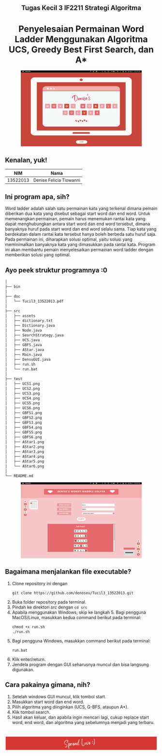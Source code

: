 <h2 align="center"> Tugas Kecil 3 IF2211 Strategi Algoritma </h2>
<h1 align="center"> Penyelesaian Permainan Word Ladder Menggunakan Algoritma UCS, Greedy Best First Search, dan A*</h1>

<div align="center">
    <img src="readme1.png" alt="readme1" width="400"/>
</div>

## Kenalan, yuk!
|   NIM    |                  Nama                  |
| :------: | :------------------------------------: |
| 13522013 |        Denise Felicia Tiowanni         |

## Ini program apa, sih?
Word ladder adalah salah satu permainan kata yang terkenal dimana pemain diberikan dua kata yang disebut sebagai start word dan end word. Untuk memenangkan permainan, pemain harus menemukan rantai kata yang dapat menghubungkan antara start word dan end word tersebut, dimana banyaknya huruf pada start word dan end word selalu sama. Tiap kata yang berdekatan dalam rantai kata tersebut hanya boleh berbeda satu huruf saja. Pada permainan ini,
diharapkan solusi optimal, yaitu solusi yang meminimalkan banyaknya kata yang dimasukkan pada rantai kata. Program ini akan membantu pemain menyelesaikan permainan word ladder dengan memberikan solusi yang optimal.

## Ayo peek struktur programnya :0

```
│
├── bin
│
├── doc
│   └── Tucil3_13522013.pdf
│
├── src
│   ├── assets
│   ├── dictionary.txt
│   ├── Dictionary.java
│   ├── Node.java
│   ├── SearchStrategy.java
│   ├── UCS.java
│   ├── GBFS.java
│   ├── AStar.java
│   ├── Main.java
│   ├── DensuGUI.java
│   ├── run.sh
│   └── run.bat
│
├── test
│   ├── UCS1.png
│   ├── UCS2.png
│   ├── UCS3.png
│   ├── UCS4.png
│   ├── UCS5.png
│   ├── UCS6.png
│   ├── GBFS1.png
│   ├── GBFS2.png
│   ├── GBFS3.png
│   ├── GBFS4.png
│   ├── GBFS5.png
│   ├── GBFS6.png
│   ├── AStar1.png
│   ├── AStar2.png
│   ├── AStar3.png
│   ├── AStar4.png
│   ├── AStar5.png
│   └── AStar6.png
│
└── README.md
```

<div align="center">
    <img src="readme2.png" alt="readme1" width="400"/>
</div>

## Bagaimana menjalankan file executable?
1. Clone repository ini dengan 
    ```
    git clone https://github.com/denoseu/Tucil3_13522013.git
    ```
2. Buka folder repository pada terminal.
3. Pindah ke direktori *src* dengan `cd src`
4. Apabila menggunakan Windows, skip ke langkah 5. Bagi pengguna MacOS/Linux, masukkan kedua command berikut pada terminal:
    ```
    chmod +x run.sh
    ./run.sh
    ```
5. Bagi pengguna Windows, masukkan command berikut pada terminal:
    ```
    run.bat
    ```
6. Klik enter/return.
7. Jendela program dengan GUI seharusnya muncul dan bisa langsung digunakan.

## Cara pakainya gimana, nih?
1. Setelah windows GUI muncul, klik tombol start.
2. Masukkan start word dan end word.
3. Pilih algoritma yang diinginkan (UCS, G-BFS, ataupun A*).
4. Klik tombol search.
5. Hasil akan keluar, dan apabila ingin mencari lagi, cukup replace start word, end word, dan algoritma yang sebelumnya menjadi yang terbaru.

<br>
<div align="center">
    <img src="footer.png" alt="readme1" width="500"/>
</div>
